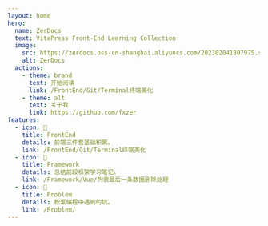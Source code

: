 ```yaml
---
layout: home
hero:
  name: ZerDocs
  text: VitePress Front-End Learning Collection
  image:
    src: https://zerdocs.oss-cn-shanghai.aliyuncs.com/202302041807975.svg
    alt: ZerDocs
  actions:
    - theme: brand
      text: 开始阅读
      link: /FrontEnd/Git/Terminal终端美化
    - theme: alt
      text: 关于我
      link: https://github.com/fxzer
features:
  - icon: 🎨
    title: FrontEnd
    details: 前端三件套基础积累。
    link: /FrontEnd/Git/Terminal终端美化
  - icon: 🚚
    title: Framework
    details: 总结前段框架学习笔记。
    link: /Framework/Vue/列表最后一条数据删除处理
  - icon: 📝
    title: Problem
    details: 积累编程中遇到的坑。
    link: /Problem/
---
```


<script setup>
  const projects = {
  Vue: [
    {
      name: 'Json Viewer',
      link: 'https://github.com/fxzer/json-viewer',
      desc: 'JSON 可视化网站',
      site: 'https://fxzer.github.io/json-viewer'
    },
    {
      name: 'x-admin',
      link: 'https://github.com/fxzer/x-admin',
      desc: 'Vue3后台管理系统模板',
      site: 'https://x-admin-iota.vercel.app'
    },
    {
      name: 'funny-canvas',
      link: 'https://github.com/fxzer/funny-canvas',
      desc: '有趣的 Canvas 案例',
      site: 'https://fxzer.github.io/funny-canvas'
    },
    {
      name: 'dir-vis',
      link: 'https://github.com/fxzer/dir-vis',
      desc: '纯前端目录可视化',
      site: 'https://fxzer.github.io/dir-vis'
    },
    {
      name: 'network-topology-graph',
      link: 'https://github.com/fxzer/network-topology-graph',
      site: 'https://fxzer.github.io/network-topology-graph',
      desc: '网络拓扑图'
    },
    {
      name: 'wyy-music-vue2',
      link: 'https://github.com/fxzer/wyy-music-vue2',
      desc: '仿网易云音乐(Vue2)',
      site: ''
    },
      {
        name: 'tailwindcss-showcase',
        link: 'https://github.com/fxzer/tailwindcss-showcase',
        desc: 'Tailwind CSS 案例一比一模仿',
      },
      {
        name: 'apple-site',
        link: 'https://github.com/fxzer/apple-site',
        desc: 'Apple 官网模仿练习',
        site: 'https://fxzer.github.io/apple-site'
      }
  ],
  Nuxt: [
    {
      name: 'github-trends',
      link: 'https://github.com/fxzer/github-trends',
      desc: 'Github 趋势榜单速览网站',
      site: 'https://fxzer.github.io/github-trends'
    },
    {
      name: 'digital-huarong-road',
      link: 'https://github.com/fxzer/digital-huarong-road',
      desc: '数字华容道游戏',
      site: 'https://fxzer.github.io/digital-huarong-road'
    },
    {
      name: 'nuxt-hk',
      link: 'https://github.com/fxzer/nuxt-hk',
      desc: 'Nuxt 版 HackerNews 网站',
      site: 'https://nuxt-hk-one.vercel.app'
    }
  ],
  TypeScript: [
    {
      name: 'fxzer/utils',
      link: 'https://github.com/fxzer/utils',
      desc: '常用工具函数集合',
      site: ''
    },
    {
      name: 'Vitesse Dark Custom',
      link: 'https://github.com/antfu/vscode-theme-vitesse.git',
      desc: '继承自 Vitesse Theme 自定义的 VS Code 主题',
      site: 'https://marketplace.visualstudio.com/items?itemName=fxzer.theme-vitesse-dark-custom'
    },
    {
      name: 'fxzer/fxr-cli',
      link: 'https://github.com/fxzer/fxr-cli',
      desc: '自定义的脚手架，用于快速搭建项目',
      site: 'https://www.npmjs.com/package/fxr-cli'
    }
  ],
  Electron: [
    {
      name: 'electron-dark-light-joint',
      link: 'https://github.com/fxzer/electron-dark-light-joint',
      desc: '亮暗图片拼接工具',
      site: ''
    }
  ],
  React: [
    {
      name: 'x-admin-react',
      link: 'https://github.com/fxzer/x-admin-react',
      desc: '...',
      site: ''
    }
  ]
};
</script>
<ListProjects :projects="projects" />

